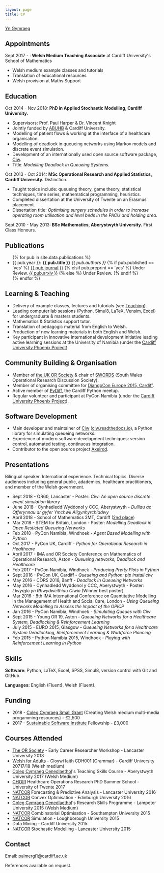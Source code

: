 ```yaml
---
layout: page
title: CV
---
```


[Yn Gymraeg](/cv/cy/)

## Appointments

Sept 2017 - : **Welsh Medium Teaching Associate** at Cardiff University's School of Mathematics

+ Welsh medium example classes and tutorials
+ Translation of educational resources
+ Welsh provision at Maths Support


## Education

Oct 2014 - Nov 2018: **PhD in Applied Stochastic Modelling, Cardiff University.**

* Supervisors: Prof. Paul Harper & Dr. Vincent Knight
* Jointly funded by [ABUHB](http://www.wales.nhs.uk/sitesplus/866/home) & Cardiff University.
* Modelling of patient flows & working at the interface of a healthcare organisation.
* Modelling of deadlock in queueing networks using Markov models and discrete event simulation.
* Development of an internationally used open source software package, [Ciw](http://ciw.readthedocs.io/).
* Title: *Modelling Deadlock in Queueing Systems.*


Oct 2013 - Oct 2014: **MSc Operational Research and Applied Statistics, Cardiff University.** Distinction.

* Taught topics include: queueing theory, game theory, statistical techniques, time series, mathematical programming, heuristics.
* Completed dissertation at the University of Twente on an Erasmus placement.
* Dissertation title: *Optimising surgery schedules in order to increase operating room utilisation and level beds in the PACU and holding area.*

Sept 2010 - May 2013: **BSc Mathematics, Aberystwyth University.** First Class Honours.



## Publications
<ul>
{% for pub in site.data.publications %}
  <li>{{ pub.year }}: <b>{{ pub.title }}</b> <i>{{ pub.authors }}</i> 
  	{% if pub.published == 'yes' %}
  	  <a class="page-link" href="{{ pub.link }}">{{ pub.journal }}</a>
  	{% elsif pub.preprint == 'yes' %}
  	  Under Review. <a class="page-link" href="{{ pub.link }}">{{ pub.arxiv }}</a>
  	{% else %}
  	  Under Review.
  	{% endif %}
  </li>
{% endfor %}
</ul>



## Learning & Teaching

* Delivery of example classes, lectures and tutorials (see [Teaching](/teaching/)).
* Leading computer lab sessions (Python, Simul8, LaTeX, Vensim, Excel) for undergraduate & masters students.
* Mathematics & Statistics support tutor.
* Translation of pedagogic material from English to Welsh.
* Production of new learning materials in both English and Welsh.
* Key participant in innovative international development initiative leading active learning sessions at the University of Namibia (under the [Cardiff University Phoenix Project](http://www.cardiff.ac.uk/about/our-profile/our-values/engagement/transforming-communities/the-phoenix-project)).



## Community Building & Organisation

* Member of [the UK OR Society](https://www.theorsociety.com) & chair of [SWORDS](http://www.theorsociety.com/Pages/Regional/swords.aspx) (South Wales Operational Research Discussion Society).
* Member of organising committee for [DjangoCon Europe 2015, Cardiff](http://2015.djangocon.eu/).
* Active member of [PyDiff](http://www.pydiff.wales/), the Cardiff Python meetup.
* Regular volunteer and participant at PyCon Namibia (under the [Cardiff University Phoenix Project](http://www.cardiff.ac.uk/about/our-profile/our-values/engagement/transforming-communities/the-phoenix-project)).




## Software Development

* Main developer and maintainer of [Ciw](https://github.com/CiwPython/Ciw) ([ciw.readthedocs.io](http://ciw.readthedocs.io/)), a Python library for simulating queueing networks.
* Experience of modern software development techniques: version control, automated testing, continuous integration.
* Contributor to the open source project [Axelrod](https://github.com/Axelrod-Python/Axelrod).



## Presentations

Bilingual speaker. International experience. Technical topics.
Diverse audiences including general public, adademics, healthcare practitioners, and member of the Welsh government.

* Sept 2018 - OR60, Lancaster - Poster: *Ciw: An open source discrete event simulation library*
* June 2018 - Cynhadledd Wyddonol y CCC, Aberystwyth - *Dulliau ac Offerynnau ar gyfer Ymchwil Ailgynhyrchiadwy*
* April 2018 - School of Mathematics 3MT, Cardiff ([2nd place](https://siamukie.wordpress.com/2018/05/01/cardiff-siam-ima-three-minute-thesis-competition/))
* Mar 2018 - STEM for Britain, London - Poster: *Modelling Deadlock in Open Resticted Queueing Networks*
* Feb 2018 - PyCon Namibia, Windhoek - *Agent Based Modelling with Python*
* Oct 2017 - PyCon UK, Cardiff - *Python for Operational Research in Healthcare*
* April 2017 - IMA and OR Society Conference on Mathematics of Operational Research, Aston - *Queueing networks, Deadlock and Healthcare*
* Feb 2017 - PyCon Namibia, Windhoek - *Producing Pretty Plots in Python*
* Sept 2016 - PyCon UK, Cardiff - *Queueing and Python: pip install ciw*
* May 2016 - CORS 2016, Banff - *Deadlock in Queueing Networks*
* May 2016 - Cynhadledd Wyddonol y CCC, Aberystwyth - Poster: *Llwyrglo yn Rhwydweithiau Ciwio* (Winner best poster)
* Mar 2016 - 8th IMA International Conference on Quantitative Modelling in the Management of Health and Social Care, London - *Using Queueing Networks Modelling to Assess the Impact of the OPICP*
* Jan 2016 - PyCon Namibia, Windhoek - *Simulating Queues with Ciw*
* Sept 2015 - Young OR 19, Aston - *Queueing Networks for a Healthcare System, Deadlocking & Reinforcement Learning*
* July 2015 - EURO 2015, Glasgow - *Queueing Networks for a Healthcare System Deadlocking, Reinforcement Learning & Workforce Planning*
* Feb 2015 - Python Namibia 2015, Windhoek - *Playing with Reinforcement Learning in Python*


## Skills

**Software:**  Python, LaTeX, Excel, SPSS, Simul8, version control with Git and GitHub.

**Languages:**  English (Fluent), Welsh (Fluent).


## Funding

+ 2018 - [Coleg Cymraeg Small Grant](http://www.colegcymraeg.ac.uk/cy/ycoleg/prosiectau/grantiaubach/) (Creating Welsh medium multi-media progamming resources) -  £2,500
+ 2017 - [Sustainable Software Institute](https://www.software.ac.uk/) Fellowship -  £3,000


## Courses Attended

* [The OR Society](http://www.theorsociety.com/) - Early Career Researcher Workshop - Lancaster University 2018
* [Welsh for Adults](https://welshforadults.cardiff.ac.uk/) - Gloywi Iaith CDH001 (Grammar) - Cardiff University 20717/18 (Welsh medium)
* [Coleg Cymraeg Cenedlaethol](http://www.colegcymraeg.ac.uk/en/)'s Teaching Skills Course - Aberystwyth University 2017 (Welsh Medium)
* [CHOIR](https://www.utwente.nl/en/choir/) Healthcare Operations Research PhD Summer School - University of Twente 2017
* [NATCOR](http://www.natcor.ac.uk) Forecasting & Predictive Analysis - Lancaster University 2016
* [NATCOR](http://www.natcor.ac.uk) Convex Optimisation - Edinburgh University 2016
* [Coleg Cymraeg Cenedlaethol](http://www.colegcymraeg.ac.uk/en/)'s Research Skills Programme - Lampeter University 2015 (Welsh Medium)
* [NATCOR](http://www.natcor.ac.uk) Combinatorial Optimisation - Southampton University 2015
* [NATCOR](http://www.natcor.ac.uk) Simulation - Loughborough University 2015
* Data Mining - Cardiff University 2015
* [NATCOR](http://www.natcor.ac.uk) Stochastic Modelling - Lancaster University 2015



## Contact

Email: palmergi1@cardiff.ac.uk

References available on request.